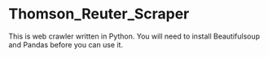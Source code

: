 # Thomson_Reuter_Scraper
This is web crawler written in Python. You will need to install Beautifulsoup and Pandas before you can use it.
